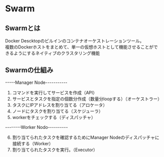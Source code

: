 # Swarm

## Swarmとは
Docker Descktopのビルインのコンテナオーケストレーションツール。<br>
複数のDockerホストをまとめて、単一の仮想ホストとして機能させることができるようにするネイティブのクラスタリング機能

## Swarmの仕組み
-----Manager Node-----------
1. コマンドを実行してサービスを作成（API）
1. サービスとタスクを指定の個数分作成（数量分loopする）（オーケストラー）
1. タスクにIPアドレスを割り当てる（アロケータ）
1. ノードにタスクを割り当てる（スケジューラ）
1. workerをチェックする（ディスパッチャ）<br>

--------Worker Nodo----------

6. 割り当てられたタスクを確認するためにManager Nodeのディスパッチャに接続する（Worker）
7. 割り当てられたタスクを実行。（Executor）
